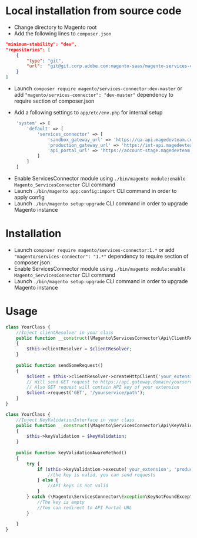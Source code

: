 # Local installation from source code

* Change directory to Magento root
* Add the following lines to `composer.json`
```json
"minimum-stability": "dev",
"repositories": [
    {
        "type": "git",
        "url":  "git@git.corp.adobe.com:magento-saas/magento-services-connector.git"
    }
]
```
* Launch `composer require magento/services-connector:dev-master` or add `"magento/services-connector": "dev-master"` dependency to require section of composer.json

* Add a following settings to `app/etc/env.php` for internal setup
```php
    'system' => [
        'default' => [
            'services_connector' => [
                'sandbox_gateway_url' => 'https://qa-api.magedevteam.com/',
                'production_gateway_url' => 'https://int-api.magedevteam.com/',
                'api_portal_url' => 'https://account-stage.magedevteam.com/apiportal/index/index/'
            ]
        ]
    ]
```
* Enable ServicesConnector module using `./bin/magento module:enable Magento_ServicesConnector` CLI command
* Launch `./bin/magento app:config:import` CLI command in order to apply config
* Launch `./bin/magento setup:upgrade` CLI command in order to upgrade Magento instance


# Installation
* Launch `composer require magento/services-connector:1.*` or add `"magento/services-connector": "1.*"` dependency to require section of composer.json
* Enable ServicesConnector module using `./bin/magento module:enable Magento_ServicesConnector` CLI command
* Launch `./bin/magento setup:upgrade` CLI command in order to upgrade Magento instance


# Usage

```php
class YourClass {
    //Inject clientResolver in your class
    public function __construct(\Magento\ServicesConnector\Api\ClientResolverInterface $clientResolver)
    {
        $this->clientResolver = $clientResolver;
    }
    
    public function sendSomeRequest()
    { 
        $client = $this->clientResolver->createHttpClient('your_extension', 'production|sandbox');
        // Will send GET request to https://api.gateway.domain/yourservice/path
        // Also GET request will contain API key of your extension
        $client->request('GET', '/yourservice/path');    
    }
}

class YourClass {
    //Inject KeyValidationInterface in your class
    public function __construct(\Magento\ServicesConnector\Api\KeyValidationInterface $keyValidation)
    {
        $this->keyValidation = $keyValidation;
    }
    
    public function keyValidationAwareMethod()
    {
        try {
            if ($this->keyValidation->execute('your_extension', 'production|sandbox')) {
                //the key is valid, you can send requests
            } else {
                //API keys is not valid            
            }
        } catch (\Magento\ServicesConnector\Exception\KeyNotFoundException $e) {
            //The key is empty
            //You can redirect to API Portal URL
        }
    
    }
}
```

